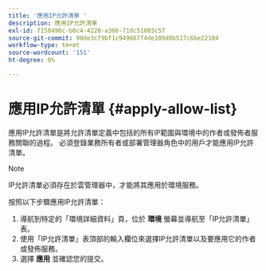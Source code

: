 ```yaml
---
title: '應用IP允許清單 '
description: 應用IP允許清單
exl-id: 7158496c-b0c4-4228-a306-71dc51003c57
source-git-commit: 90de3cf9bf1c949667f4de109d0b517c6be22184
workflow-type: tm+mt
source-wordcount: '151'
ht-degree: 0%

---
```


# 應用IP允許清單 {#apply-allow-list}

應用IP允許清單是將允許清單定義中包括的所有IP範圍與環境中的作者或發佈者服務關聯的過程。 必須登錄業務所有者或部署管理器角色中的用戶才能應用IP允許清單。

>[!NOTE]
>IP允許清單必須存在於雲管理器中，才能將其應用於環境服務。

按照以下步驟應用IP允許清單：

1. 導航到特定的「環境詳細資料」頁，位於 **環境** 螢幕並導航至「IP允許清單」表。
1. 使用「IP允許清單」表頂部的輸入欄位來選擇IP允許清單以及要應用它的作者或發佈服務。
1. 選擇 **應用** 並確認您的提交。
